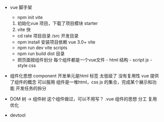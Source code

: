 - vue 脚手架
    - npm init vite
    1. 初始化vue 项目，下载了项目模块 starter
    2. vite 快
    - cd rate 项目目录
        /src 开发目录
    - npm install 安装项目依赖
        vue 3.0+
        vite
    - npm run dev   vite
        scripts
    - npm run build
        dist 目录
    - 把页面按组件划分
        每个组件都是一个vue文件
            - html 结构
            - script js
            - style css

- 组件化思想
    component
    开发单元是html 标签 太低级了 没有复用性
    vue 提供了组件的概念 可以服用
    组件是一堆html，css js 的集合，完成某个展示和功能
    开发任务的拆分

- DOM 树 -> 组件树
    这个组件做过，可以不用写？
    .vue 组件的思想 分工 复用 优化
- devtool 